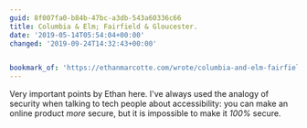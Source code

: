 ```yaml
---
guid: 8f007fa0-b84b-47bc-a3db-543a60336c66
title: Columbia & Elm; Fairfield & Gloucester.
date: '2019-05-14T05:54:04+00:00'
changed: '2019-09-24T14:32:43+00:00'


bookmark_of: 'https://ethanmarcotte.com/wrote/columbia-and-elm-fairfield-and-gloucester/'
---
```


Very important points by Ethan here. I've always used the analogy of security when talking to tech people about accessibility: you can make an online product _more_ secure, but it is impossible to make it _100%_ secure. 
